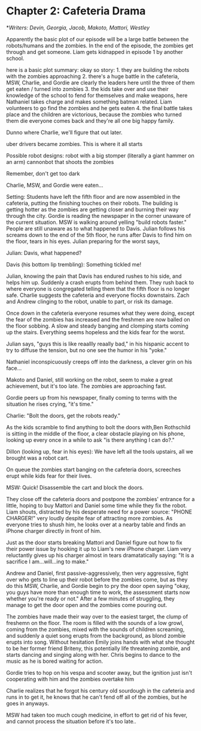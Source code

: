 # Chapter 2: Cafeteria Drama
**Writers: Devin, Georgia, Jacob, Makoto, Mattori, Westley*

Apparently the basic plot of our episode will be a large battle between the robots/humans and the zombies. In the end of the episode, the zombies get through and get someone.
Liam gets kidnapped in episode 1 by another school. 

here is a basic plot summary: okay so story: 1. they are building the robots with the zombies approaching 
2. there's a huge battle in the cafeteria, MSW, Charlie, and Gordie are clearly the leaders here until the three of them get eaten / turned into zombies 
3. the kids take over and use their knowledge of the school to fend for themselves and make weapons, here Nathaniel takes charge and makes something batman related. 
	Liam volunteers to go find the zombies and he gets eaten 
4. the final battle takes place and the children are victorious, because the zombies who turned them die everyone comes back and they're all one big happy family.

Dunno where Charlie, we'll figure that out later.

uber drivers became zombies. This is where it all starts

Possible robot designs: 
robot with a big stomper (literally a giant hammer on an arm)
cannonbot that shoots the zombies

Remember, don't get too dark

Charlie, MSW, and Gordie were eaten...


Setting:
Students have left the fifth floor and are now assembled in the cafeteria, putting the finishing touches on their robots. The building is getting hotter as the zombies are getting closer and burning their way through the city. Gordie is reading the newspaper in the corner unaware of the current situation. MSW is walking around yelling "build robots faster." People are still unaware as to what happened to Davis. Julian follows his screams down to the end of the 5th floor, he runs after Davis to find him on the floor, tears in his eyes. Julian preparing for the worst says,

Julian: Davis, what happened?

Davis (his bottom lip trembling): Something tickled me!  

Julian, knowing the pain that Davis has endured rushes to his side, and helps him up. Suddenly a crash erupts from behind them. They rush back to where everyone is congregated telling them that the fifth floor is no longer safe. Charlie suggests the cafeteria and everyone flocks downstairs. Zach and Andrew clinging to the robot, unable to part, or risk its damage. 

Once down in the cafeteria everyone resumes what they were doing, except the fear of the zombies has increased and the freshmen are now balled on the floor sobbing. A slow and steady banging and clomping starts coming up the stairs. Everything seems hopeless and the kids fear for the worst.

Julian says, "guys this is like reaallly reaally bad," in his hispanic accent to try to diffuse the tension, but no one see the humor in his "yoke."

Nathaniel inconspicuously creeps off into the darkness, a clever grin on his face...

Makoto and Daniel, still working on the robot, seem to make a great achievement, but it's too late. The zombies are approaching fast. 

Gordie peers up from his newspaper, finally coming to terms with the situation he rises crying, "it's time."

Charlie: "Bolt the doors, get the robots ready."

As the kids scramble to find anything to bolt the doors with,Ben Rothschild is sitting in the middle of the floor, a clear obstacle playing on his phone, looking up every once in a while to ask "is there anything I can do?."

Dillon (looking up, fear in his eyes): We have left all the tools upstairs, all we brought was a robot cart.

On queue the zombies start banging on the cafeteria doors, screeches erupt while kids fear for their lives. 

MSW: Quick! Disassemble the cart and block the doors.

They close off the cafeteria doors and postpone the zombies' entrance for a little, hoping to buy Mattori and Daniel some time while they fix the robot. Liam shouts, distracted by his desperate need for a power source: "PHONE CHARGER!" very loudly despite fear of attracting more zombies. As everyone tries to shush him, he looks over at a nearby table and finds an iPhone charger directly in front of him.

Just as the door starts breaking Mattori and Daniel figure out how to fix their power issue by hooking it up to Liam's new iPhone charger. Liam very reluctantly gives up his charger almost in tears dramatatically saying: "It is a sacrifice I am...will...ing to make." 

Andrew and Daniel, first passive-aggressively, then very aggressive, fight over who gets to line up their robot before the zombies come, but as they do this MSW, Charlie, and Gordie begin to pry the door open saying "okay, you guys have more than enough time to work, the assessment starts now whether you're ready or not." After a few minutes of struggling, they manage to get the door open and the zombies come pouring out.

The zombies have made their way over to the easiest target, the clump of freshemn on the floor. The room is filled with the sounds of a low growl, coming from the zombies, mixed with the sounds of children screaming, and suddenly a quiet song erupts from the background, as blond zombie erupts into song. Without hesitation Emily joins hands with what she thought to be her former friend Briteny, this potentially life threatening zombie, and starts dancing and singing along with her. Chris begins to dance to the music as he is bored waiting for action.

Gordie tries to hop on his vespa and scooter away, but the ignition just isn't cooperating with him and the zombies overtake him

Charlie realizes that he forgot his century old sourdough in the cafeteria and runs in to get it, he knows that he can't fend off all of the zombies, but he goes in anyways. 

MSW had taken too much cough medicine, in effort to get rid of his fever, and cannot process the situation before it's too late..


